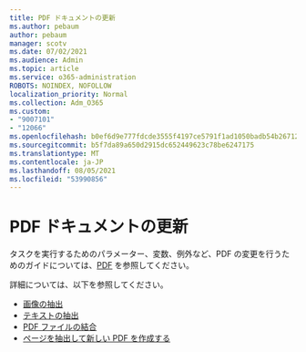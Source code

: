 ```yaml
---
title: PDF ドキュメントの更新
ms.author: pebaum
author: pebaum
manager: scotv
ms.date: 07/02/2021
ms.audience: Admin
ms.topic: article
ms.service: o365-administration
ROBOTS: NOINDEX, NOFOLLOW
localization_priority: Normal
ms.collection: Adm_O365
ms.custom:
- "9007101"
- "12066"
ms.openlocfilehash: b0ef6d9e777fdcde3555f4197ce5791f1ad1050badb54b267129d2b1febe0e7c
ms.sourcegitcommit: b5f7da89a650d2915dc652449623c78be6247175
ms.translationtype: MT
ms.contentlocale: ja-JP
ms.lasthandoff: 08/05/2021
ms.locfileid: "53990856"
---
```

# <a name="update-pdf-documents"></a>PDF ドキュメントの更新

タスクを実行するためのパラメーター、変数、例外など、PDF の変更を行うためのガイドについては、[PDF](/power-automate/desktop-flows/actions-reference/pdf) を参照してください。

詳細については、以下を参照してください。

- [画像の抽出](/power-automate/desktop-flows/actions-reference/pdf#pdf-actions)
- [テキストの抽出](/power-automate/desktop-flows/actions-reference/pdf#extracttextfrompdfaction)
- [PDF ファイルの結合](/power-automate/desktop-flows/actions-reference/pdf#mergefiles)
- [ページを抽出して新しい PDF を作成する](/power-automate/desktop-flows/actions-reference/pdf#extractpages)
